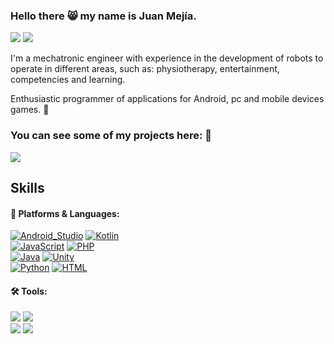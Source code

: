 ### Hello there 😸 my name is Juan Mejía.
<p>
   <a href="https://www.linkedin.com/in/juan-esteban-b90b821a0/" target="_blank"><img src="https://img.shields.io/badge/Juan_Mejía-0A66C2?style=flat-square&logo=Linkedin&logoColor=white"/></a>
  <a href="mailto:juanes.reich@gmail.com" target="_blank"><img src="https://img.shields.io/badge/juanes.reich@gmail.com-EA4335?style=flat-square&logo=Gmail&logoColor=white"/></a>
</p>
I'm a mechatronic engineer with experience in the development of robots to operate in different areas, such as: physiotherapy, entertainment, competencies and learning.

Enthusiastic programmer of applications for Android, pc and mobile devices games. 🚀

### You can see some of my projects here: 🎨
<p>
  <a href="https://www.youtube.com/channel/UCfSzXq6YzepY6ZhUQ2a44pw" target="_blank"><img src="https://img.shields.io/badge/YouTube_Juan_Esteban_Mejía-EA4335?style=flat-square&logo=YouTube&logoColor=white"/></a>
</p>

## Skills
#### 💪 Platforms & Languages:

[![Android_Studio](https://img.shields.io/badge/Android-3DDC84?style=for-the-badge&logo=android-studio&logoColor=white&labelColor=red)]()
[![Kotlin](https://img.shields.io/badge/Kotlin-FFCA28?style=for-the-badge&logo=kotlin&logoColor=white&labelColor=red)]()
</br>
[![JavaScript](https://img.shields.io/badge/JavaScript-007396?style=for-the-badge&logo=javaScript&logoColor=white&labelColor=yellow)]()
[![PHP](https://img.shields.io/badge/php-434141?style=for-the-badge&logo=php&logoColor=white&labelColor=purple)]()
</br>
[![Java](https://img.shields.io/badge/Java-007396?style=for-the-badge&logo=java&logoColor=white&labelColor=red)]()
[![Unity](https://img.shields.io/badge/Unity-434141?style=for-the-badge&logo=unity&logoColor=white&labelColor=black)]()
</br>
[![Python](https://img.shields.io/badge/Python-0AC1C1?style=for-the-badge&logo=python&logoColor=yellow&labelColor=red)]()
[![HTML](https://img.shields.io/badge/Html-orange?style=for-the-badge&logo=html&logoColor=white&labelColor=red)]()

#### 🛠 Tools:
<p>
  <img src="https://img.shields.io/badge/Firebase-FFCA28?style=flat-square&logo=Firebase&logoColor=black"/>
   <img src="https://img.shields.io/badge/Composer-blue?style=flat-square&logo=Composer&logoColor=black"/>
  </br>
  <img src="https://img.shields.io/badge/Git-F05032?style=flat-square&logo=Git&logoColor=white"/>
  <img src="https://img.shields.io/badge/Github-FFFFFF?style=flat-square&logo=Github&logoColor=black"/>
</p>
<!--
**JUANES545/JUANES545** is a ✨ ✨ repository because its `README.md` (this file) appears on your GitHub profile.

Here are some ideas to get you started:

- 🔭 I’m currently working on ...
- 🌱 I’m currently learning ...
- 👯 I’m looking to collaborate on ...
- 🤔 I’m looking for help with ...
- 💬 Ask me about ...
- 📫 How to reach me: ...
- 😄 Pronouns: ...
- ⚡ Fun fact: ...
-->
